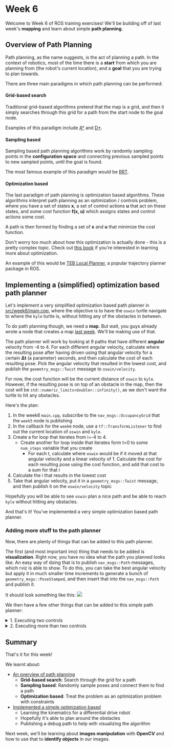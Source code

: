 # Week 6
Welcome to Week 6 of ROS training exercises! We'll be building off of last week's **mapping** and
learn about simple **path planning**.

## Overview of Path Planning
Path planning, as the name suggests, is the act of planning a path. In the context of robotics, most of the time
there is a **start** from which you are planning from (the robot's current location), and a **goal** that you are
trying to plan towards.

There are three main paradigms in which path planning can be performed:

#### **Grid-based search**
Traditional grid-based algorithms pretend that the map is a grid, and then it simply searches through this grid for
a path from the start node to the goal node.

Examples of this paradigm include [A*](https://en.wikipedia.org/wiki/A*_search_algorithm)
and [D*](https://en.wikipedia.org/wiki/D*).

#### **Sampling based**
Sampling based path planning algorithms work by randomly sampling points in the **configuration space** and connecting
previous sampled points to new sampled points, until the goal is found.

The most famous example of this paradigm would be [RRT](https://en.wikipedia.org/wiki/Rapidly-exploring_random_tree).

#### **Optimization based**
The last paradigm of path planning is optimization based algorithms. These algorithms interpret path planning as an
optimization / controls problem, where you have a set of states **x**, a set of control actions **u** that act on these
states, and some cost function **f(x, u)** which assigns states and control actions some cost.

A path is then formed by finding a set of **x** and **u** that minimize the cost function. 

Don't worry too much about how this optimization is actually done - this is a pretty complex topic. Check out
[this book](https://web.stanford.edu/~boyd/cvxbook/bv_cvxbook.pdf) if you're interested in learning more about
optimization.

An example of this would be [TEB Local Planner](http://wiki.ros.org/teb_local_planner), a popular trajectory planner
package in ROS.

## Implementing a (simplified) optimization based path planner
Let's implement a very simplified optimization based path planner in
[src/week6/main.cpp](../igvc_training_exercises/src/week6/main.cpp), where the objective is to have the `oswin` turtle
navigate to where the `kyle` turtle is, without hitting any of the obstacles in between.

To do path planning though, we need a **map**. But wait, you guys already wrote
a node that creates a map [last week](week5.md). We'll be making use of that.

The path planner will work by looking at 9 paths that have different **angular** velocity from -4 to 4. For each
different angular velocity, calculate where the resulting pose after having driven using that angular velocity for a
certain **Δt** (a parameter) seconds, and then calculate the cost of each resulting pose. Pick the angular velocity
that resulted in the lowest cost, and publish the `geometry_msgs::Twist` message to `oswin/velocity`.

For now, the cost function will be the current distance of `oswin` to `kyle`. However, if the resulting pose is on top
of an obstacle in the map, then the cost will be `std::numeric_limits<double>::infinity()`, as we don't want the turtle
to hit any obstacles.

Here's the plan:
1. In the week6 `main.cpp`, subscribe to the `nav_msgs::OccupancyGrid` that the `week5` node is publishing
2. In the callback for the `week6` node, use a `tf::TransformListener` to find out the current location of `oswin` and
`kyle`.
3. Create a for loop that iterates from i=-4 to 4.
    - Create another for loop inside that iterates form t=0 to some `num_steps` variable that you create
        - For each t, calculate where `oswin` would be if it moved at that angular velocity and a linear velocity of 1.
            Calculate the cost for each resulting pose using the cost function, and add that cost to a sum
            for that i
4. Calculate the i that results in the lowest cost
5. Take that angular velocity, put it in a `geometry_msgs::Twist` message, and then publish it on the `oswin/velocity`
topic

Hopefully you will be able to see `oswin` plan a nice path and be able to reach `kyle` without hitting any obstacles.

And that's it! You've implemented a very simple optimization based path planner.

### Adding more stuff to the path planner
Now, there are plenty of things that can be added to this path planner.

The first (and most important imo) thing that needs to be added is **visualization**. Right now, you have no idea what
the path you planned looks like. An easy way of doing that is to publish `nav_msgs::Path` messages, which rviz is able
to show. To do this, you can take the best angular velocity but apply it in much smaller time increments to generate a
bunch of `geometry_msgs::PoseStamped`, and then insert that into the `nav_msgs::Path` and publish it.

It should look something like this:
![](training_nav_rviz.png)

We then have a few other things that can be added to this simple path planner:

<details>
  <summary>1. Executing two controls</summary>
  
  So far, our optimization based path planner assumes that we're executing one command
  (ie. one linear and angular velocity) for the entire path. However, this isn't a very good assumption. For example,
  
  ![](example_one_control.png)
  
  It's very clear that the current "optimal" path isn't optimal at all, as intuitively you'd want the path to turn
  right first to avoid the barrel, then turn left in order to head towards the goal.
  
  What we can do is **optimize over multiple controls** now instead of just one. For now, we'll increase the number of
  controls we're executing, so that we optimize one control for half the time, and then another one for the rest of the
  time.
  
  One way of doing this is to define a `std::vector<double>` for a "pair of controls", and then generate all the
  possible controls in a `std::vector<std::vector<double>>`, and then loop over those controls to find the one that
  minimizes the cost. 
  
  This should look something like this (see how nice visualization is):
  ![](two_controls.png)
</details>

<details>
  <summary>2. Executing more than two controls</summary>
  
  Two controls does a better job than one control, but its still pretty bad. What we really want is to be able to
  execute a series of controls, one for every timestep.
  
  However, there's a problem if we repeated what we did for two controls but for say 10: The **search space** increases
  dramatically.
  
  What does **search space** refer to?
  
  With one control, we're searching for **one** number. In reality, the number we're looking for lies on the real number
  line, and so there are an _infinite_ number of controls we're searching through, but because we **discretize** our
  search space to 9 different possibilities, we're only looking for the best one out of these 9.
  
  With two controls, there's 9 different possibilities for the first control, and 9 different possibilities for the
  second. Using basic combinatorics, that's a total of 9^2 = 81 different options that we need to search through.
  
  If we've got 10 different controls, then that's a total of 9^10, or around 3 billion different controls that we need
  to search through. That's way too many to do in a reasonable time.
  
  This is where optimization algorithms come in.
  
  Instead of searching through every single possibility, they start with one option (often randomly picked), then
  gradually find different options that are better, until they converge at some **local minima**.
  
  A very naive algorithm (but simple) is called **hill climbing**. The idea is that we start with some series of
  controls. Then, we generate a random number for each control and **perturb**, or change, the original control with
  the randomly generated number. If the new solution is better, then we take it. Otherwise, we try again. We repeat
  this process until we can't find a better solution after some number of tries. This can be thought of as starting at
  the base of a hill and choosing to move in a direction that points up, until we're at the top of that hill, hence the
  name **hill climbing**.
  
  To implement this algorithm, you'll need to be able to generate random numbers. To do this, you can make use of the
  `<random>` header from the standard library:
  ```c++
    #include <random>
    ...
    std::random_device rd{};
    std::mt19937 gen{rd()};

    // Construct a std::normal_distribution with mean = 5 and std_dev = 2
    std::normal_distribution<> distribution{5, 2};

    double sample_one = distribution(gen);
    double sample_two = distribution(gen);
  ```
  See [here]() for more details.
  
  To sum up the algorithm:
  1. Start with **n** random controls (where n is some number. Start with 2, then increase it when it works)
  2. Generate **n** random numbers (zero mean, and some smaller std_dev as you want to be taking small steps)
  3. Add the random numbers to the controls, calculate the resulting pose, and calculate the cost function. If the new
  controls has a smaller cost, then keep the new controls.
  4. If we've failed to find a better set of controls **x** number of times, then we'll say that we've found the best
  solution
  
  If you've managed to implement this correctly (good job for making it this far), then you should get some really nice
  looking path like the one below:
</details>

## Summary
That's it for this week!

We learnt about:
- [An overview of path planning](#overview-of-path-planning)
    - **Grid-based search**: Search through the grid for a path
    - **Sampling based**: Randomly sample poses and connect them to find a path
    - **Optimization based**: Treat the problem as an optimization problem with constraints
- [Implemented a simple optimization based](#implementing-a-simplified-optimization-based-path-planner)
    - Learning the kinematics for a differential drive robot
    - Hopefully it's able to plan around the obstacles
    - Publishing a debug path to help with visualizing the algorithm

Next week, we'll be learning about **images manipulation** with **OpenCV** and how to use that
to **identify objects** in our images.
